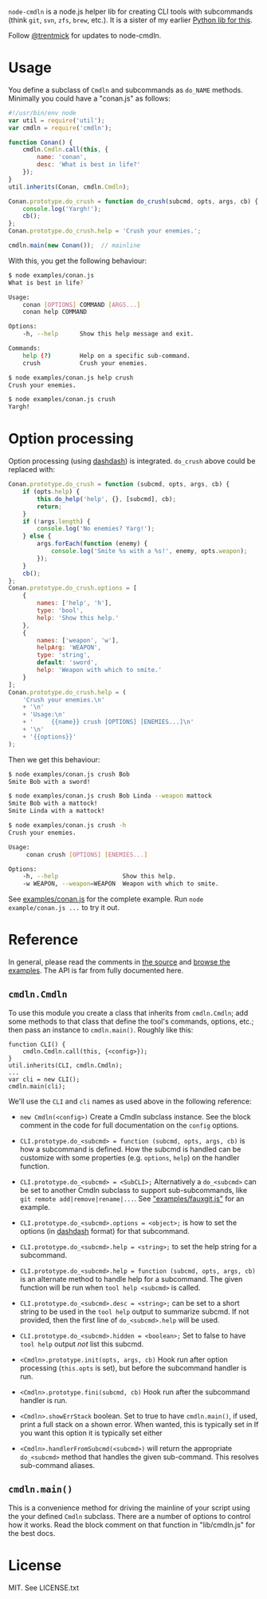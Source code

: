 `node-cmdln` is a node.js helper lib for creating CLI tools with subcommands
(think `git`, `svn`, `zfs`, `brew`, etc.). It is a sister of my earlier
[Python lib for this](https://github.com/trentm/cmdln).

Follow <a href="https://twitter.com/intent/user?screen_name=trentmick" target="_blank">@trentmick</a>
for updates to node-cmdln.


# Usage

You define a subclass of `Cmdln` and subcommands as `do_NAME` methods.
Minimally you could have a "conan.js" as follows:

```javascript
#!/usr/bin/env node
var util = require('util');
var cmdln = require('cmdln');

function Conan() {
    cmdln.Cmdln.call(this, {
        name: 'conan',
        desc: 'What is best in life?'
    });
}
util.inherits(Conan, cmdln.Cmdln);

Conan.prototype.do_crush = function do_crush(subcmd, opts, args, cb) {
    console.log('Yargh!');
    cb();
};
Conan.prototype.do_crush.help = 'Crush your enemies.';

cmdln.main(new Conan());  // mainline
```

With this, you get the following behaviour:

```bash
$ node examples/conan.js
What is best in life?

Usage:
    conan [OPTIONS] COMMAND [ARGS...]
    conan help COMMAND

Options:
    -h, --help      Show this help message and exit.

Commands:
    help (?)        Help on a specific sub-command.
    crush           Crush your enemies.

$ node examples/conan.js help crush
Crush your enemies.

$ node examples/conan.js crush
Yargh!
```


# Option processing

Option processing (using [dashdash](https://github.com/trentm/node-dashdash))
is integrated. `do_crush` above could be replaced with:

```javascript
Conan.prototype.do_crush = function (subcmd, opts, args, cb) {
    if (opts.help) {
        this.do_help('help', {}, [subcmd], cb);
        return;
    }
    if (!args.length) {
        console.log('No enemies? Yarg!');
    } else {
        args.forEach(function (enemy) {
            console.log('Smite %s with a %s!', enemy, opts.weapon);
        });
    }
    cb();
};
Conan.prototype.do_crush.options = [
    {
        names: ['help', 'h'],
        type: 'bool',
        help: 'Show this help.'
    },
    {
        names: ['weapon', 'w'],
        helpArg: 'WEAPON',
        type: 'string',
        default: 'sword',
        help: 'Weapon with which to smite.'
    }
];
Conan.prototype.do_crush.help = (
    'Crush your enemies.\n'
    + '\n'
    + 'Usage:\n'
    + '     {{name}} crush [OPTIONS] [ENEMIES...]\n'
    + '\n'
    + '{{options}}'
);
```

Then we get this behaviour:

```bash
$ node examples/conan.js crush Bob
Smite Bob with a sword!

$ node examples/conan.js crush Bob Linda --weapon mattock
Smite Bob with a mattock!
Smite Linda with a mattock!

$ node examples/conan.js crush -h
Crush your enemies.

Usage:
     conan crush [OPTIONS] [ENEMIES...]

Options:
    -h, --help                  Show this help.
    -w WEAPON, --weapon=WEAPON  Weapon with which to smite.
```


See [examples/conan.js](examples/conan.js) for the complete example. Run
`node example/conan.js ...` to try it out.


# Reference

In general, please read the comments in [the source](./lib/cmdln.js) and
[browse the examples](./examples/). The API is far from fully documented here.

## `cmdln.Cmdln`

To use this module you create a class that inherits from `cmdln.Cmdln`; add
some methods to that class that define the tool's commands, options, etc.;
then pass an instance to `cmdln.main()`. Roughly like this:

    function CLI() {
        cmdln.Cmdln.call(this, {<config>});
    }
    util.inherits(CLI, cmdln.Cmdln);
    ...
    var cli = new CLI();
    cmdln.main(cli);

We'll use the `CLI` and `cli` names as used above in the following reference:

- `new Cmdln(<config>)` Create a Cmdln subclass instance. See the block comment
  in the code for full documentation on the `config` options.

- `CLI.prototype.do_<subcmd> = function (subcmd, opts, args, cb)` is how a
  subcommand is defined. How the subcmd is handled can be customize with some
  properties (e.g. `options`, `help`) on the handler function.

- `CLI.prototype.do_<subcmd> = <SubCLI>;` Alternatively a `do_<subcmd>` can
  be set to another Cmdln subclass to support sub-subcommands, like
  `git remote add|remove|rename|...`. See
  ["examples/fauxgit.js"](./examples/fauxgit.js) for an example.

- `CLI.prototype.do_<subcmd>.options = <object>;` is how to set the options
  (in [dashdash](https://github.com/trentm/node-dashdash) format) for that
  subcommand.

- `CLI.prototype.do_<subcmd>.help = <string>;` to set the help string for a
  subcommand.

- `CLI.prototype.do_<subcmd>.help = function (subcmd, opts, args, cb)` is
  an alternate method to handle help for a subcommand. The given function
  will be run when `tool help <subcmd>` is called.

- `CLI.prototype.do_<subcmd>.desc = <string>;` can be set to a short string
  to be used in the `tool help` output to summarize subcmd. If not provided,
  then the first line of `do_<subcmd>.help` will be used.

- `CLI.prototype.do_<subcmd>.hidden = <boolean>;` Set to false to have
  `tool help` output *not* list this subcmd.

- `<Cmdln>.prototype.init(opts, args, cb)` Hook run after option processing
  (`this.opts` is set), but before the subcommand handler is run.

- `<Cmdln>.prototype.fini(subcmd, cb)` Hook run after the subcommand handler is
  run.

- `<Cmdln>.showErrStack` boolean. Set to true to have `cmdln.main()`, if used,
  print a full stack on a shown error. When wanted, this is typically set
  in If you want this option it is typically
  set either

- `<Cmdln>.handlerFromSubcmd(<subcmd>)` will return the appropriate
  `do_<subcmd>` method that handles the given sub-command. This resolves
  sub-command aliases.


## `cmdln.main()`

This is a convenience method for driving the mainline of your script using
the your defined `Cmdln` subclass. There are a number of options to control
how it works. Read the block comment on that function in "lib/cmdln.js" for
the best docs.


# License

MIT. See LICENSE.txt
